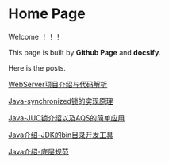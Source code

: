 # Home Page

Welcome ！！！

This page is built by **Github Page** and **docsify**.

Here is the posts.

[WebServer项目介绍与代码解析](/CppWebServer/)

[Java-synchronized锁的实现原理](/Java/Java-synchronized锁.md)

[Java-JUC锁介绍以及AQS的简单应用](/Java/Java-JUC锁.md)

[Java介绍-JDK的bin目录开发工具](/Java/JDK-bin目录开发工具.md)

[Java介绍-底层规范](/Java/Java底层规范.md)

